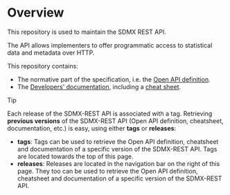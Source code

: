 # Overview

This repository is used to maintain the SDMX REST API.

The API allows implementers to offer programmatic access to statistical data and metadata over HTTP.

This repository contains:

- The normative part of the specification, i.e. the [Open API definition](api/sdmx-rest.yaml).
- The [Developers' documentation](doc/index.md), including a [cheat sheet](doc/rest_cheat_sheet.pdf?raw=true).

> [!TIP]
> Each release of the SDMX-REST API is associated with a tag. Retrieving **previous versions** of the SDMX-REST API (Open API definition, cheatsheet, documentation, etc.) is
> easy, using either **tags** or **releases**:
>
> * **tags**: Tags can be used to retrieve the Open API definition, cheatsheet and documentation of a specific version of the SDMX-REST API. Tags are located towards the top of this page.
> * **releases**: Releases are located in the navigation bar on the right of this page. They too can be used to retrieve the Open API definition, cheatsheet and documentation of a specific version of the SDMX-REST API.
